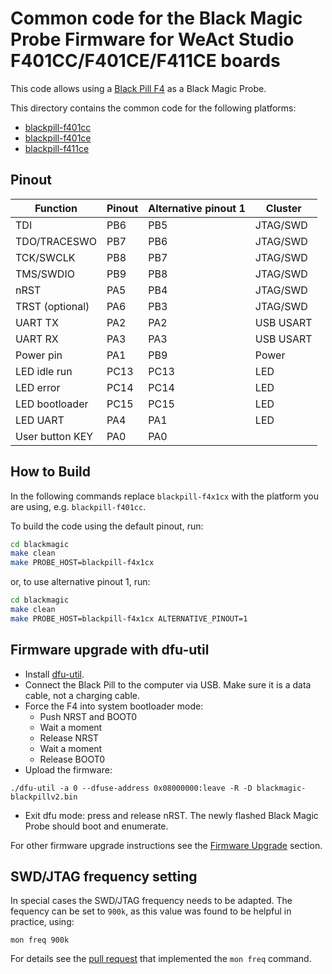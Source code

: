 # Common code for the Black Magic Probe Firmware for WeAct Studio F401CC/F401CE/F411CE boards

This code allows using a [Black Pill F4](https://github.com/WeActStudio/WeActStudio.MiniSTM32F4x1) as a Black Magic Probe.

This directory contains the common code for the following platforms:
- [blackpill-f401cc](./../../blackpill-f401cc/README.md)
- [blackpill-f401ce](./../../blackpill-f401ce/README.md)
- [blackpill-f411ce](./../../blackpill-f411ce/README.md)

## Pinout

| Function        | Pinout | Alternative pinout 1 | Cluster   |
| --------------- | ------ | -------------------- | --------- |
| TDI             | PB6    | PB5                  | JTAG/SWD  |
| TDO/TRACESWO    | PB7    | PB6                  | JTAG/SWD  |
| TCK/SWCLK       | PB8    | PB7                  | JTAG/SWD  |
| TMS/SWDIO       | PB9    | PB8                  | JTAG/SWD  |
| nRST            | PA5    | PB4                  | JTAG/SWD  |
| TRST (optional) | PA6    | PB3                  | JTAG/SWD  |
| UART TX         | PA2    | PA2                  | USB USART |
| UART RX         | PA3    | PA3                  | USB USART |
| Power pin       | PA1    | PB9                  | Power     |
| LED idle run    | PC13   | PC13                 | LED       |
| LED error       | PC14   | PC14                 | LED       |
| LED bootloader  | PC15   | PC15                 | LED       |
| LED UART        | PA4    | PA1                  | LED       |
| User button KEY | PA0    | PA0                  |           |

## How to Build

In the following commands replace `blackpill-f4x1cx` with the platform you are using, e.g. `blackpill-f401cc`.

To build the code using the default pinout, run:

```sh
cd blackmagic
make clean
make PROBE_HOST=blackpill-f4x1cx
```

or, to use alternative pinout 1, run:

```sh
cd blackmagic
make clean
make PROBE_HOST=blackpill-f4x1cx ALTERNATIVE_PINOUT=1
```

## Firmware upgrade with dfu-util

- Install [dfu-util](https://dfu-util.sourceforge.net).
- Connect the Black Pill to the computer via USB. Make sure it is a data cable, not a charging cable.
- Force the F4 into system bootloader mode:
  - Push NRST and BOOT0
  - Wait a moment
  - Release NRST
  - Wait a moment
  - Release BOOT0
- Upload the firmware:
```
./dfu-util -a 0 --dfuse-address 0x08000000:leave -R -D blackmagic-blackpillv2.bin
```
- Exit dfu mode: press and release nRST. The newly flashed Black Magic Probe should boot and enumerate.

For other firmware upgrade instructions see the [Firmware Upgrade](https://black-magic.org/upgrade.html) section.

## SWD/JTAG frequency setting

In special cases the SWD/JTAG frequency needs to be adapted. The fequency can be set to `900k`, as this value was found to be helpful in practice, using:

```
mon freq 900k
```

For details see the [pull request](https://github.com/blackmagic-debug/blackmagic/pull/783#issue-529197718) that implemented the `mon freq` command.
